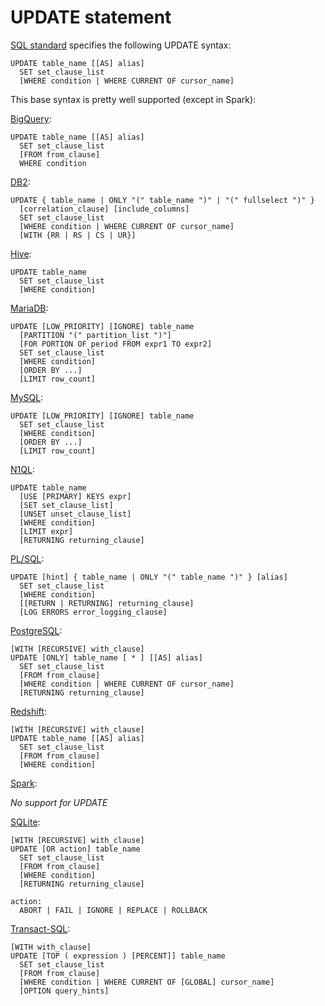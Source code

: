 # UPDATE statement

[SQL standard][] specifies the following UPDATE syntax:

    UPDATE table_name [[AS] alias]
      SET set_clause_list
      [WHERE condition | WHERE CURRENT OF cursor_name]

This base syntax is pretty well supported (except in Spark):

[BigQuery][]:

    UPDATE table_name [[AS] alias]
      SET set_clause_list
      [FROM from_clause]
      WHERE condition

[DB2][]:

    UPDATE { table_name | ONLY "(" table_name ")" | "(" fullselect ")" }
      [correlation_clause] [include_columns]
      SET set_clause_list
      [WHERE condition | WHERE CURRENT OF cursor_name]
      [WITH {RR | RS | CS | UR}]

[Hive][]:

    UPDATE table_name
      SET set_clause_list
      [WHERE condition]

[MariaDB][]:

    UPDATE [LOW_PRIORITY] [IGNORE] table_name
      [PARTITION "(" partition_list ")"]
      [FOR PORTION OF period FROM expr1 TO expr2]
      SET set_clause_list
      [WHERE condition]
      [ORDER BY ...]
      [LIMIT row_count]

[MySQL][]:

    UPDATE [LOW_PRIORITY] [IGNORE] table_name
      SET set_clause_list
      [WHERE condition]
      [ORDER BY ...]
      [LIMIT row_count]

[N1QL][]:

    UPDATE table_name
      [USE [PRIMARY] KEYS expr]
      [SET set_clause_list]
      [UNSET unset_clause_list]
      [WHERE condition]
      [LIMIT expr]
      [RETURNING returning_clause]

[PL/SQL][]:

    UPDATE [hint] { table_name | ONLY "(" table_name ")" } [alias]
      SET set_clause_list
      [WHERE condition]
      [[RETURN | RETURNING] returning_clause]
      [LOG ERRORS error_logging_clause]

[PostgreSQL][]:

    [WITH [RECURSIVE] with_clause]
    UPDATE [ONLY] table_name [ * ] [[AS] alias]
      SET set_clause_list
      [FROM from_clause]
      [WHERE condition | WHERE CURRENT OF cursor_name]
      [RETURNING returning_clause]

[Redshift][]:

    [WITH [RECURSIVE] with_clause]
    UPDATE table_name [[AS] alias]
      SET set_clause_list
      [FROM from_clause]
      [WHERE condition]

[Spark][]:

_No support for UPDATE_

[SQLite][]:

    [WITH [RECURSIVE] with_clause]
    UPDATE [OR action] table_name
      SET set_clause_list
      [FROM from_clause]
      [WHERE condition]
      [RETURNING returning_clause]

    action:
      ABORT | FAIL | IGNORE | REPLACE | ROLLBACK

[Transact-SQL][]:

    [WITH with_clause]
    UPDATE [TOP ( expression ) [PERCENT]] table_name
      SET set_clause_list
      [FROM from_clause]
      [WHERE condition | WHERE CURRENT OF [GLOBAL] cursor_name]
      [OPTION query_hints]

[sql standard]: https://jakewheat.github.io/sql-overview/sql-2008-foundation-grammar.html#_14_13_update_statement_searched
[bigquery]: https://cloud.google.com/bigquery/docs/reference/standard-sql/dml-syntax#update_statement
[db2]: https://www.ibm.com/docs/en/db2/9.7?topic=statements-update
[hive]: https://cwiki.apache.org/confluence/display/Hive/LanguageManual+DML#LanguageManualDML-Update
[mariadb]: https://mariadb.com/kb/en/update/
[mysql]: https://dev.mysql.com/doc/refman/8.0/en/update.html
[n1ql]: https://docs.couchbase.com/server/current/n1ql/n1ql-language-reference/update.html
[pl/sql]: https://docs.oracle.com/en/database/oracle/oracle-database/19/sqlrf/UPDATE.html
[postgresql]: https://www.postgresql.org/docs/current/sql-update.html
[redshift]: https://docs.aws.amazon.com/redshift/latest/dg/r_UPDATE.html
[spark]: https://spark.apache.org/docs/latest/sql-ref-syntax.html#dml-statements
[sqlite]: https://www.sqlite.org/lang_update.html
[transact-sql]: https://docs.microsoft.com/en-us/sql/t-sql/queries/update-transact-sql?view=sql-server-ver16
